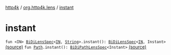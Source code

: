 [http4k](../index.md) / [org.http4k.lens](index.md) / [instant](./instant.md)

# instant

`fun <IN> `[`BiDiLensSpec`](-bi-di-lens-spec/index.md)`<`[`IN`](instant.md#IN)`, `[`String`](https://kotlinlang.org/api/latest/jvm/stdlib/kotlin/-string/index.html)`>.instant(): `[`BiDiLensSpec`](-bi-di-lens-spec/index.md)`<`[`IN`](instant.md#IN)`, Instant>` [(source)](https://github.com/http4k/http4k/blob/master/http4k-core/src/main/kotlin/org/http4k/lens/lensSpec.kt#L231)
`fun `[`Path`](-path/index.md)`.instant(): `[`BiDiPathLensSpec`](-bi-di-path-lens-spec/index.md)`<Instant>` [(source)](https://github.com/http4k/http4k/blob/master/http4k-core/src/main/kotlin/org/http4k/lens/path.kt#L110)
